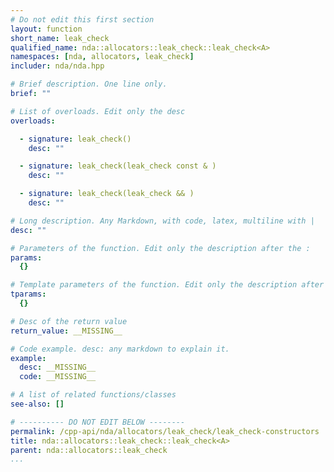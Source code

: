 ```yaml
---
# Do not edit this first section
layout: function
short_name: leak_check
qualified_name: nda::allocators::leak_check::leak_check<A>
namespaces: [nda, allocators, leak_check]
includer: nda/nda.hpp

# Brief description. One line only.
brief: ""

# List of overloads. Edit only the desc
overloads:

  - signature: leak_check()
    desc: ""

  - signature: leak_check(leak_check const & )
    desc: ""

  - signature: leak_check(leak_check && )
    desc: ""

# Long description. Any Markdown, with code, latex, multiline with |
desc: ""

# Parameters of the function. Edit only the description after the :
params:
  {}

# Template parameters of the function. Edit only the description after the :
tparams:
  {}

# Desc of the return value
return_value: __MISSING__

# Code example. desc: any markdown to explain it.
example:
  desc: __MISSING__
  code: __MISSING__

# A list of related functions/classes
see-also: []

# ---------- DO NOT EDIT BELOW --------
permalink: /cpp-api/nda/allocators/leak_check/leak_check-constructors
title: nda::allocators::leak_check::leak_check<A>
parent: nda::allocators::leak_check
...
```


